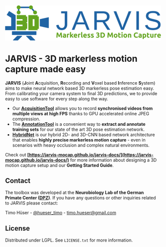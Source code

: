 ![](Banner.png)

# JARVIS - 3D markerless motion capture made easy
**JARVIS** (**J**oint **A**cquisition, **R**ecording and **V**oxel based **I**nference **S**ystem) aims to make neural network based 3D markerless pose estimation easy. From calibrating your 
camera system to final 3D predictions, we to provide easy to use software for every step along the way. 
 - Our **[AcquisitionTool](https://github.com/JARVIS-MoCap/JARVIS-AcquisitionTool)** allows you to record **synchronised videos from multiple views at high FPS** thanks to GPU accelerated online JPEG compression. 
 - The **[AnnotationTool](https://github.com/JARVIS-MoCap/JARVIS-AnnotationTool)** is a convenient way to **extract and annotate training sets** for our state of the art 3D pose estimation network. 
 - **[HybridNet](https://github.com/JARVIS-MoCap/JARVIS-HybridNet)** is our hybrid 2D- and 3D-CNN based network architecture that enables **highly precise markerless motion capture** - even in scenarios with heavy occlusion and complex natural environments.

Check out **[https://jarvis-mocap.github.io/jarvis-docs/](https://jarvis-mocap.github.io/jarvis-docs/)** for more information about designing a 3D motion capture setup and our **Getting Started Guide**.

## Contact
The toolbox was developed at the **Neurobiology Lab of the German Primate Center ([DPZ](https://www.dpz.eu/de/startseite.html))**.
If you have any questions or other inquiries related to JARVIS please contact:

Timo Hüser - [@hueser_timo](https://mobile.twitter.com/hueser_timo) - timo.hueser@gmail.com

## License

Distributed under LGPL. See `LICENSE.txt` for more information.
